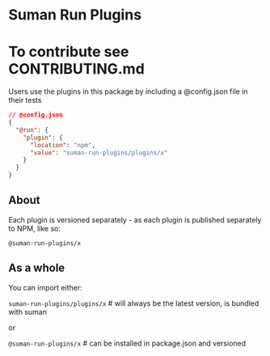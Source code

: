 
# Suman Run Plugins

# To contribute see CONTRIBUTING.md

Users use the plugins in this package by including a @config.json file in their tests

```json
// @config.json
{
  "@run": {
    "plugin": {
      "location": "npm",
      "value": "suman-run-plugins/plugins/x"
    }
  }
}
```

## About

Each plugin is versioned separately - as each plugin is published separately to NPM, like so:

`@suman-run-plugins/x`


## As a whole

You can import either:

`suman-run-plugins/plugins/x`    # will always be the latest version, is bundled with suman

or

`@suman-run-plugins/x`           # can be installed in package.json and versioned
